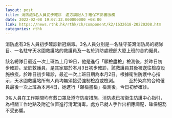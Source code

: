 ```yaml
---
layout: post
title: 消防處3名人員初步確診　處方調配人手確保不影響服務
date: 2022-02-08 19:07:32.000000000 +08:00
link: https://news.rthk.hk/rthk/ch/component/k2/1632618-20220208.htm
categories: rthk
---
```


消防處有3名人員初步確診新冠病毒。3名人員分別是一名駐守荃灣消防局的總隊目、一名駐守天水圍救護站的救護員及一名於消防處總部大廈上班的合約僱員。
 
該名總隊目最近一次上班為上月19日，他是進行「願檢盡檢」檢測後，於昨日初步確診。至於救護員，是其家屬於本月3日初步確診，該救護員其後被送往檢疫設施檢疫，於昨日初步確診，最近一次上班日期為本月2日。根據衞生防護中心指示，天水圍救護站所有人員均無須接受強制檢疫或檢測。
　　 
至於染病的合約僱員最後一次上班為本月4日，她進行「願檢盡檢」檢測後，今日初步確診。
 
3名人員在工作期間均有戴口罩及遵守防疫措施，消防處已按衞生防護中心指引，為相關工作地點及附近位置進行清潔消毒。處方已就人手作出相應調配，確保服務不受影響。
